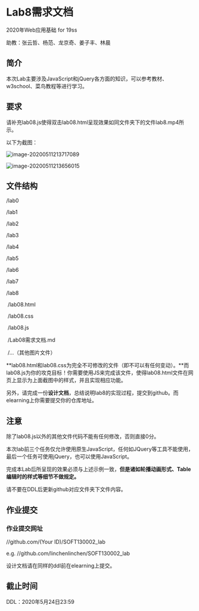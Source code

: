 # Lab8需求文档

2020年Web应用基础 for 19ss

助教：张云哲、杨范、龙京奇、姜子丰、林晨

## 简介

本次Lab主要涉及JavaScript和jQuery各方面的知识，可以参考教材、w3school、菜鸟教程等进行学习。

## 要求

请补充lab08.js使得双击lab08.html呈现效果如同文件夹下的文件lab8.mp4所示。

以下为截图：

![image-20200511213717089](C:\Users\L2595\Desktop\class3\2020-web\Lab08\Lab08需求文档.assets\image-20200511213717089.png)

![image-20200511213656015](C:\Users\L2595\Desktop\class3\2020-web\Lab08\Lab08需求文档.assets\image-20200511213656015.png)

## 文件结构

/lab0

/lab1

/lab2

/lab3

/lab4

/lab5

/lab6

/lab7

/lab8

​	/lab08.html

​	/lab08.css

​	/lab08.js

​	/Lab08需求文档.md

​	/...（其他图片文件）

**lab08.html和lab08.css为完全不可修改的文件（即不可以有任何变动）。**而lab08.js为你的攻克目标！你需要使用JS来完成该文件，使得lab08.html文件在网页上显示为上面截图中的样式，并且实现相应功能。

另外，请完成一份**设计文档**，总结说明lab8的实现过程，提交到github。而elearning上你需要提交你的仓库地址。

## 注意

除了lab08.js以外的其他文件代码不能有任何修改，否则直接0分。

本次lab前三个任务仅允许使用原生JavaScript，任何如JQuery等工具不能使用，最后一个任务可使用jQuery，也可以使用JavaScript。

完成本Lab后所呈现的效果必须与上述示例一致，**但是诸如轮播动画形式、Table编辑时的样式等细节不做规定。**

请不要在DDL后更新github对应文件夹下文件内容。

## 作业提交

###  作业提交网址

//github.com/(Your ID)/SOFT130002_lab

e.g. //github.com/linchenlinchen/SOFT130002_lab 

设计文档请在同样的ddl前在elearning上提交。

## 截止时间

DDL：2020年5月24日23:59


